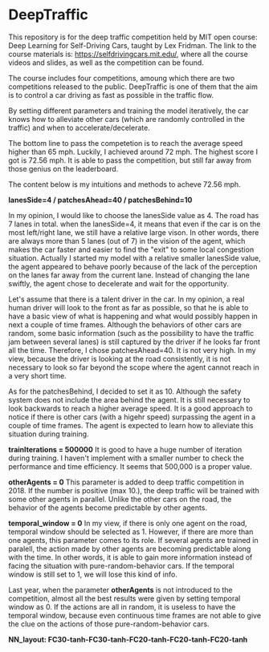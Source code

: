 # DeepTraffic
This repository is for the deep traffic competition held by MIT open course: Deep Learning for Self-Driving Cars, taught by Lex Fridman.
The link to the course materials is: https://selfdrivingcars.mit.edu/, where all the course videos and slides, as well as the competition can be found.

The course includes four competitions, amoung which there are two competitions released to the public. DeepTraffic is one of them that the aim is to control a car driving as fast as possible in the traffic flow.

By setting different parameters and training the model iteratively, the car knows how to alleviate other cars (which are randomly controlled in the traffic) and when to accelerate/decelerate.

The bottom line to pass the competetion is to reach the average speed higher than 65 mph. Luckily, I achieved around 72 mph. The highest score I got is 72.56 mph. It is able to pass the competition, but still far away from those genius on the leaderboard.

The content below is my intuitions and methods to acheve 72.56 mph.

**lanesSide=4 / patchesAhead=40 / patchesBehind=10**

In my opinion, I would like to choose the lanesSide value as 4. The road has 7 lanes in total. when the lanesSide=4, it means that even if the car is on the most left/right lane, we still have a relative large vison. In other words, there are always more than 5 lanes (out of 7) in the vision of the agent, which makes the car faster and easier to find the "exit" to some local congestion situation. Actually I started my model with a relative smaller lanesSide value, the agent appeared to behave poorly because of the lack of the perception on the lanes far away from the current lane. Instead of changing the lane swiftly, the agent chose to decelerate and wait for the opportunity.

Let's assume that there is a talent driver in the car. In my opinion, a real human driver will look to the front as far as possible, so that he is able to have a basic view of what is happening and what would possibly happen in next a couple of time frames. Although the behaviors of other cars are random, some basic information (such as the possibility to have the traffic jam between several lanes) is still captured by the driver if he looks far front all the time. Therefore, I chose patchesAhead=40. It is not very high. In my view, because the driver is looking at the road consistently, it is not necessary to look so far beyond the scope where the agent cannot reach in a very short time.

As for the patchesBehind, I decided to set it as 10. Although the safety system does not include the area behind the agent. It is still necessary to look backwards to reach a higher average speed. It is a good approach to notice if there is other cars (with a higehr speed) surpassing the agent in a couple of time frames. The agent is expected to learn how to alleviate this situation during training.

**trainIterations = 500000**
It is good to have a huge number of iteration during training. I haven't implement with a smaller number to check the performance and time efficiency. It seems that 500,000 is a proper value.

**otherAgents = 0**
This parameter is added to deep traffic competition in 2018. If the number is positive (max 10.), the deep traffic will be trained with some other agents in parallel. Unlike the other cars on the road, the behavior of the agents become predictable by other agents.

**temporal_window = 0**
In my view, if there is only one agent on the road, temporal window should be selected as 1. However, if there are more than one agents, this parameter comes to its role. If several agents are trained in paralell, the action made by other agents are becoming predictable along with the time. In other words, it is able to gain more information instead of facing the situation with pure-random-behavior cars. If the temporal window is still set to 1, we will lose this kind of info.

Last year, when the parameter **otherAgents** is not introduced to the competition, almost all the best results were given by setting temporal window as 0. If the actions are all in random, it is useless to have the temporal window, because even continuous time frames are not able to give the clue on the actions of those pure-random-behavior cars.

**NN_layout: FC30-tanh-FC30-tanh-FC20-tanh-FC20-tanh-FC20-tanh**
